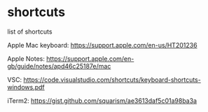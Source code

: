 # shortcuts
list of shortcuts

Apple Mac keyboard: https://support.apple.com/en-us/HT201236

Apple Notes: https://support.apple.com/en-gb/guide/notes/apd46c25187e/mac


VSC: https://code.visualstudio.com/shortcuts/keyboard-shortcuts-windows.pdf

iTerm2: https://gist.github.com/squarism/ae3613daf5c01a98ba3a
